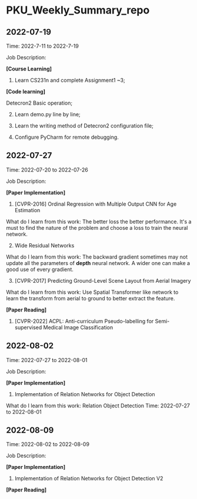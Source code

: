 # PKU_Weekly_Summary_repo

## 2022-07-19

Time: 2022-7-11 to 2022-7-19

Job Description:

**[Course Learning]**

1. Learn CS231n and complete Assignment1 ~3;

**[Code learning]**

Detecron2 Basic operation;

2. Learn demo.py line by line;

3. Learn the writing method of Detecron2 configuration file;

4. Configure PyCharm for remote debugging.

## 2022-07-27

Time: 2022-07-20 to 2022-07-26

Job Description:

**[Paper Implementation]**

1. [CVPR-2016] Ordinal Regression with Multiple Output CNN for Age Estimation

What do I learn from this work: The better loss the better performance. It's a must to find the nature of the problem and choose a loss to train the neural network.

2. Wide Residual Networks

What do I learn from this work: The backward gradient sometimes may not update all the parameters of **depth** neural network. A wider one can make a good use of every gradient.

3. [CVPR-2017] Predicting Ground-Level Scene Layout from Aerial Imagery

What do I learn from this work: Use Spatial Transformer like network to learn the transform from aerial to ground to better extract the feature.

**[Paper Reading]**

1. [CVPR-2022] ACPL: Anti-curriculum Pseudo-labelling for Semi-supervised Medical Image Classification

## 2022-08-02

Time: 2022-07-27 to 2022-08-01

Job Description:

**[Paper Implementation]**

1. Implementation of Relation Networks for Object Detection

What do I learn from this work: Relation Object Detection
Time: 2022-07-27 to 2022-08-01


## 2022-08-09

Time: 2022-08-02 to 2022-08-09

Job Description:

**[Paper Implementation]**

1. Implementation of Relation Networks for Object Detection V2

**[Paper Reading]**
